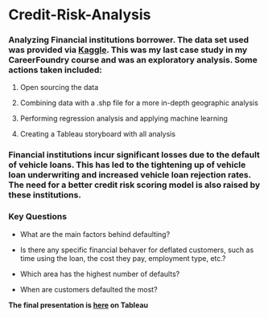 # Credit-Risk-Analysis

### Analyzing Financial institutions borrower. The data set used was provided via [Kaggle](https://www.kaggle.com/mamtadhaker/lt-vehicle-loan-default-prediction?select=data_dictionary.csv). This was my last case study in my CareerFoundry course and was an exploratory analysis. Some actions taken included:

1. Open sourcing the data

2. Combining data with a .shp file for a more in-depth geographic analysis

3. Performing regression analysis and applying machine learning

4. Creating a Tableau storyboard with all analysis



### Financial institutions incur significant losses due to the default of vehicle loans. This has led to the tightening up of vehicle loan underwriting and increased vehicle loan rejection rates. The need for a better credit risk scoring model is also raised by these institutions. 

### Key Questions

- What are the main factors behind defaulting?

- Is there any specific financial behaver for deflated customers, such as time using the loan, the cost they pay, employment type, etc.?

- Which area has the highest number of defaults?

- When are customers defaulted the most?

**The final presentation is  [here](https://public.tableau.com/app/profile/kentaro.fujita/viz/FinalTask_16297630313420/Story1) on Tableau**
